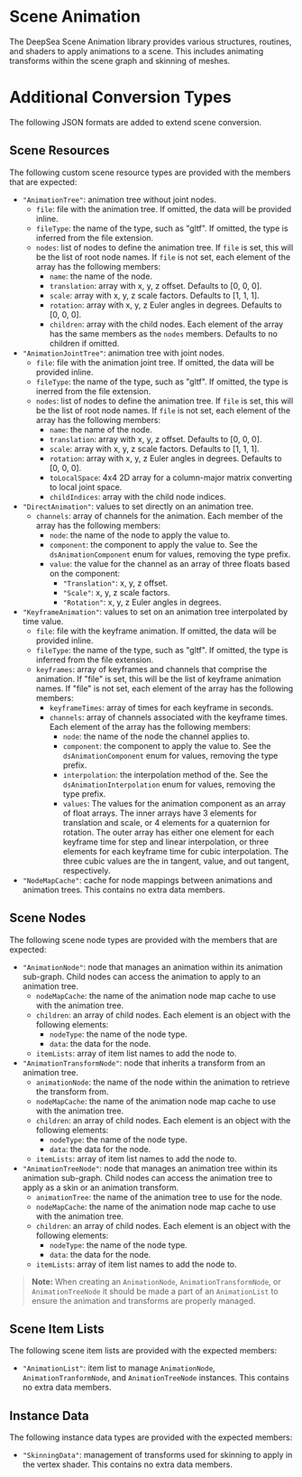 # Scene Animation

The DeepSea Scene Animation library provides various structures, routines, and shaders to apply animations to a scene. This includes animating transforms within the scene graph and skinning of meshes.

# Additional Conversion Types

The following JSON formats are added to extend scene conversion.

## Scene Resources

The following custom scene resource types are provided with the members that are expected:

* `"AnimationTree"`: animation tree without joint nodes.
	* `file`: file with the animation tree. If omitted, the data will be provided inline.
	* `fileType`: the name of the type, such as "gltf". If omitted, the type is inferred from the file extension.
	* `nodes`: list of nodes to define the animation tree. If `file` is set, this will be the list of root node names. If `file` is not set, each element of the array has the following members:
		* `name`: the name of the node.
		* `translation`: array with x, y, z offset. Defaults to [0, 0, 0].
		* `scale`: array with x, y, z scale factors. Defaults to [1, 1, 1].
		* `rotation`: array with x, y, z Euler angles in degrees. Defaults to [0, 0, 0].
		* `children`: array with the child nodes. Each element of the array has the same members as the `nodes` members. Defaults to no children if omitted.
* `"AnimationJointTree"`: animation tree with joint nodes.
	* `file`: file with the animation joint tree. If omitted, the data will be provided inline.
	* `fileType`: the name of the type, such as "gltf". If omitted, the type is inerred from the file extension.
	* `nodes`: list of nodes to define the animation tree. If `file` is set, this will be the list of root node names. If `file` is not set, each element of the array has the following members:
		* `name`: the name of the node.
		* `translation`: array with x, y, z offset. Defaults to [0, 0, 0].
		* `scale`: array with x, y, z scale factors. Defaults to [1, 1, 1].
		* `rotation`: array with x, y, z Euler angles in degrees. Defaults to [0, 0, 0].
		* `toLocalSpace`: 4x4 2D array for a column-major matrix converting to local joint space.
		* `childIndices`: array with the child node indices.
* `"DirectAnimation"`: values to set directly on an animation tree.
	* `channels`: array of channels for the animation. Each member of the array has the following members:
		* `node`: the name of the node to apply the value to.
		* `component`: the component to apply the value to. See the `dsAnimationComponent` enum for values, removing the type prefix.
		* `value`: the value for the channel as an array of three floats based on the component:
			* `"Translation"`: x, y, z offset.
			* `"Scale"`: x, y, z scale factors.
			* `"Rotation"`: x, y, z Euler angles in degrees.
* `"KeyframeAnimation"`: values to set on an animation tree interpolated by time value.
	* `file`: file with the keyframe animation. If omitted, the data will be provided inline.
	* `fileType`: the name of the type, such as "gltf". If omitted, the type is inferred from the file extension.
	* `keyframes`: array of keyframes and channels that comprise the animation. If "file" is set, this will be the list of keyframe animation names. If "file" is not set, each element of the array has the following members:
		* `keyframeTimes`: array of times for each keyframe in seconds.
		* `channels`: array of channels associated with the keyframe times. Each element of the array has the following members:
			* `node`: the name of the node the channel applies to.
			* `component`: the component to apply the value to. See the `dsAnimationComponent` enum for values, removing the type prefix.
			* `interpolation`: the interpolation method of the. See the `dsAnimationInterpolation` enum for values, removing the type prefix.
			* `values`: The values for the animation component as an array of float arrays. The inner arrays have 3 elements for translation and scale, or 4 elements for a quaternion for rotation. The outer array has either one element for each keyframe time for step and linear interpolation, or three elements for each keyframe time for cubic interpolation. The three cubic values are the in tangent, value, and out tangent, respectively.
* `"NodeMapCache"`: cache for node mappings between animations and animation trees. This contains no extra data members.

## Scene Nodes

The following scene node types are provided with the members that are expected:

* `"AnimationNode"`: node that manages an animation within its animation sub-graph. Child nodes can access the animation to apply to an animation tree.
	* `nodeMapCache`: the name of the animation node map cache to use with the animation tree.
	* `children`: an array of child nodes. Each element is an object with the following elements:
		* `nodeType`: the name of the node type.
		* `data`: the data for the node.
	* `itemLists`: array of item list names to add the node to.
* `"AnimationTransformNode"`: node that inherits a transform from an animation tree.
	* `animationNode`: the name of the node within the animation to retrieve the transform from.
	* `nodeMapCache`: the name of the animation node map cache to use with the animation tree.
	* `children`: an array of child nodes. Each element is an object with the following elements:
		* `nodeType`: the name of the node type.
		* `data`: the data for the node.
	* `itemLists`: array of item list names to add the node to.
* `"AnimationTreeNode"`: node that manages an animation tree within its animation sub-graph. Child nodes can access the animation tree to apply as a skin or an animation transform.
	* `animationTree`: the name of the animation tree to use for the node.
	* `nodeMapCache`: the name of the animation node map cache to use with the animation tree.
	* `children`: an array of child nodes. Each element is an object with the following elements:
		* `nodeType`: the name of the node type.
		* `data`: the data for the node.
	* `itemLists`: array of item list names to add the node to.

> **Note:** When creating an `AnimationNode`, `AnimationTransformNode`, or `AnimationTreeNode` it should be made a part of an `AnimationList` to ensure the animation and transforms are properly managed.

## Scene Item Lists

The following scene item lists are provided with the expected members:

* `"AnimationList"`: item list to manage `AnimationNode`, `AnimationTranformNode`, and `AnimationTreeNode` instances. This contains no extra data members.

## Instance Data

The following instance data types are provided with the expected members:

* `"SkinningData"`: management of transforms used for skinning to apply in the vertex shader. This contains no extra data members.

